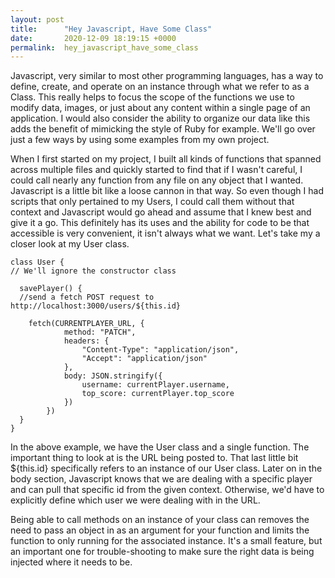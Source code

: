 ```yaml
---
layout: post
title:      "Hey Javascript, Have Some Class"
date:       2020-12-09 18:19:15 +0000
permalink:  hey_javascript_have_some_class
---
```



Javascript, very similar to most other programming languages, has a way to define, create, and operate on an instance through what we refer to as a Class.  This really helps to focus the scope of the functions we use  to modify data, images, or just about any content within a single page of an application.  I would also consider the ability to organize our data like this adds the benefit of mimicking the style of Ruby for example.  We'll go over just a few ways by using some examples from my own project.

When I first started on my project, I built all kinds of functions that spanned across multiple files and quickly started to find that if I wasn't careful, I could call nearly any function from any file on any object that I wanted.  Javascript is a little bit like a loose cannon in that way.  So even though I had scripts that only pertained to my Users, I could call them without that context and Javascript would go ahead and assume that I knew best and give it a go.  This definitely has its uses and the ability for code to be that accessible is very convenient, it isn't always what we want.  Let's take my a closer look at my User class.

```
class User {
// We'll ignore the constructor class

  savePlayer() {
  //send a fetch POST request to http://localhost:3000/users/${this.id}
	
	fetch(CURRENTPLAYER_URL, {
            method: "PATCH",
            headers: {
                "Content-Type": "application/json",
                "Accept": "application/json"
            },
            body: JSON.stringify({
                username: currentPlayer.username,
                top_score: currentPlayer.top_score
            })
        })
  }
}
```

In the above example, we have the User class and a single function.  The important thing to look at is the URL being posted to.  That last little bit ${this.id} specifically refers to an instance of our User class.  Later on in the body section, Javascript knows that we are dealing with a specific player and can pull that specific id from the given context.  Otherwise, we'd have to explicitly define which user we were dealing with in the URL.

Being able to call methods on an instance of your class can removes the need to pass an object in as an argument for your function and limits the function to only running for the associated instance.  It's a small feature, but an important one for trouble-shooting to make sure the right data is being injected where it needs to be.
